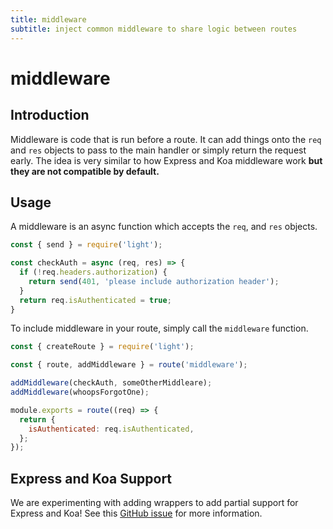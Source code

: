 ```yaml
---
title: middleware
subtitle: inject common middleware to share logic between routes
---
```


# middleware

## Introduction

Middleware is code that is run before a route. It can add things onto the `req` and `res` objects to pass to the main handler or simply return the request early. The idea is very similar to how Express and Koa middleware work **but they are not compatible by default.**

## Usage

A middleware is an async function which accepts the `req`, and `res` objects.

```javascript
const { send } = require('light');

const checkAuth = async (req, res) => {
  if (!req.headers.authorization) {
    return send(401, 'please include authorization header');
  }
  return req.isAuthenticated = true;
}
```

To include middleware in your route, simply call the `middleware` function.

```javascript
const { createRoute } = require('light');

const { route, addMiddleware } = route('middleware');

addMiddleware(checkAuth, someOtherMiddleare);
addMiddleware(whoopsForgotOne);

module.exports = route((req) => {
  return {
    isAuthenticated: req.isAuthenticated,
  };
});
```

## Express and Koa Support

We are experimenting with adding wrappers to add partial support for Express and Koa! See this [GitHub issue](https://github.com/ludicrousxyz/light/issues/16) for more information.

